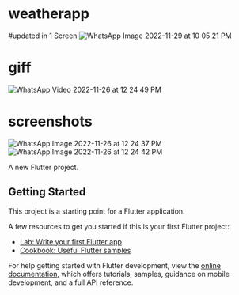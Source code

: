 # weatherapp
#updated in 1 Screen
![WhatsApp Image 2022-11-29 at 10 05 21 PM](https://user-images.githubusercontent.com/64838868/204595962-13b82e0e-1f9b-439f-8426-461f798b4230.jpeg)
# giff
![WhatsApp Video 2022-11-26 at 12 24 49 PM](https://user-images.githubusercontent.com/64838868/204077583-77c1a5fe-813d-4be5-a3f1-871f6625fe6f.gif)


# screenshots

![WhatsApp Image 2022-11-26 at 12 24 37 PM](https://user-images.githubusercontent.com/64838868/204077469-3e9059fe-4946-4caf-ad82-b8f4d6b8a84f.jpeg)
![WhatsApp Image 2022-11-26 at 12 24 42 PM](https://user-images.githubusercontent.com/64838868/204077471-5d1e433c-fc6c-47b3-995a-1e2aa87d325c.jpeg)


A new Flutter project.

## Getting Started

This project is a starting point for a Flutter application.

A few resources to get you started if this is your first Flutter project:

- [Lab: Write your first Flutter app](https://docs.flutter.dev/get-started/codelab)
- [Cookbook: Useful Flutter samples](https://docs.flutter.dev/cookbook)

For help getting started with Flutter development, view the
[online documentation](https://docs.flutter.dev/), which offers tutorials,
samples, guidance on mobile development, and a full API reference.
